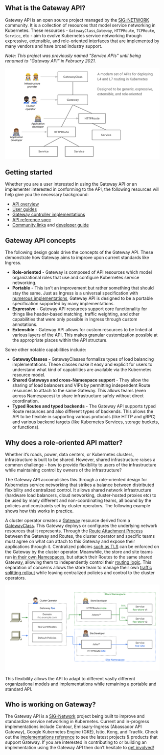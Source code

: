 ## What is the Gateway API?

Gateway API is an open source project managed by the [SIG-NETWORK][sig-network]
community. It is a collection of resources that model service networking 
in Kubernetes. These resources - `GatewayClass`,`Gateway`, `HTTPRoute`, 
`TCPRoute`, `Service`, etc - aim to evolve Kubernetes service networking through 
expressive, extensible, and role-oriented interfaces that are implemented by 
many vendors and have broad industry support. 

*Note: This project was previously named "Service APIs" until being renamed to
"Gateway API" in February 2021.*

![Gateway API Model](./images/api-model.png)

## Getting started

Whether you are a user interested in using the Gateway API or an implementer 
interested in conforming to the API, the following resources will help give 
you the necessary background:

- [API overview](/concepts/api-overview)
- [User guides](/v1alpha2/guides/getting-started)
- [Gateway controller implementations](/implementations)
- [API reference spec](/v1alpha2/references/spec)
- [Community links](/contributing/community) and [developer guide](/contributing/devguide)


## Gateway API concepts
The following design goals drive the concepts of the Gateway API. These 
demonstrate how Gateway aims to improve upon current standards like Ingress.


- **Role-oriented** - Gateway is composed of API resources which model 
organizational roles that use and configure Kubernetes service networking. 
- **Portable** - This isn't an improvement but rather something
that should stay the same. Just as Ingress is a universal specification with
[numerous implementations](https://kubernetes.io/docs/concepts/services-networking/ingress-controllers/),
Gateway API is designed to be a portable specification supported by many
implementations.
- **Expressive** - Gateway API resources support core functionality for things 
like header-based matching, traffic weighting, and other capabilities that 
were only possible in Ingress through custom annotations.
- **Extensible** - Gateway API allows for custom resources to be linked at 
various layers of the API. This makes granular customization possible at the
appropriate places within the API structure.

Some other notable capabilities include:

- **GatewayClasses** - GatewayClasses formalize types of load balancing 
implementations. These classes make it easy and explicit for users to 
understand what kind of capabilities are available via the Kubernetes resource 
model.
- **Shared Gateways and cross-Namespace support** - They allow the sharing of
load balancers and VIPs by permitting independent Route resources to attach to
the same Gateway. This allows teams (even across Namespaces) to share
infrastructure safely without direct coordination.
- **Typed Routes and typed backends** - The Gateway API supports typed Route 
resources and also different types of backends. This allows the API to be 
flexible in supporting various protocols (like HTTP and gRPC) and
various backend targets (like Kubernetes Services, storage buckets, or
functions). 


## Why does a role-oriented API matter?

Whether it’s roads, power, data centers, or Kubernetes clusters,
infrastructure is built to be shared. However, shared infrastructure raises a
common challenge - how to provide flexibility to users of the infrastructure
while maintaining control by owners of the infrastructure? 

The Gateway API accomplishes this through a role-oriented design for
Kubernetes service networking that strikes a balance between distributed
flexibility and centralized control. It allows shared network infrastructure
(hardware load balancers, cloud networking, cluster-hosted proxies etc) to be
used by many different and non-coordinating teams, all bound by the policies
and constraints set by cluster operators. The following example shows how this
works in practice.

A cluster operator creates a [Gateway](/v1alpha2/api-types/gateway) resource derived from a
[GatewayClass](/v1alpha2/api-types/gatewayclass). This Gateway deploys or configures the
underlying network resources that it represents. Through the
[Route Attachment Process](/concepts/api-overview#attaching-routes-to-gateways)
between the Gateway and Routes, the cluster operator and specific teams must
agree on what can attach to this Gateway and expose their applications through
it. Centralized policies [such as TLS](/v1alpha2/guides/tls#downstream-tls) can
be enforced on the Gateway by the cluster operator. Meanwhile, the store and site
teams run [in their own Namespaces](/v1alpha2/guides/multiple-ns), but attach their
Routes to the same shared Gateway, allowing them to independently control
their [routing logic](/v1alpha2/guides/http-routing). This separation of concerns
allows the store team to manage their own
[traffic splitting rollout](/v1alpha2/guides/traffic-splitting) while
leaving centralized policies and control to the cluster operators.

![Gateway API Roles](./images/gateway-roles.png)

This flexibility allows the API to adapt to different vastly different
organizational models and implementations while remaining a portable and
standard API.


## Who is working on Gateway?

The Gateway API is a
[SIG-Network](https://github.com/kubernetes/community/tree/master/sig-network)
project being built to improve and standardize service networking in
Kubernetes. Current and in-progress implementations include Contour,
Emissary-Ingress (Abassador API Gateway), Google Kubernetes Engine (GKE), Istio,
Kong, and Traefik. Check out the [implementations
reference](implementations.md) to see the latest projects &
products that support Gateway. If you are interested in contributing to or
building an implementation using the Gateway API then don’t hesitate to [get
involved!](/contributing/community)

[sig-network]: https://github.com/kubernetes/community/tree/master/sig-network

